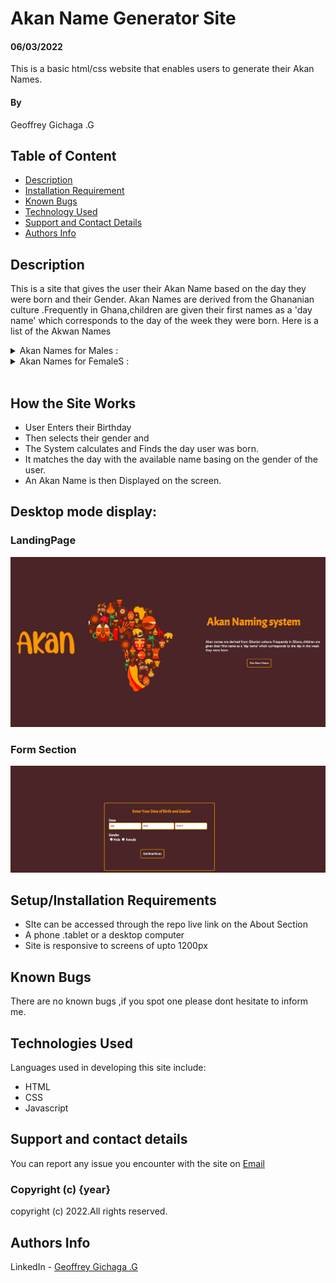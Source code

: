 










# Akan Name Generator Site
#### 06/03/2022
This is a basic html/css website that enables users to generate their Akan Names.
#### By 
Geoffrey Gichaga .G

## Table of Content

+ [Description](#description)
+ [Installation Requirement](#Installation)
+ [Known Bugs](#Known-Bugs)
+ [Technology Used](#technology-used)
+ [Support and Contact Details](#Support-and-contact-details)
+ [Authors Info](#authors-Info)

## Description
This is a site that gives the user their Akan Name based on the day they were born and their Gender.
Akan Names are derived from the Ghananian culture .Frequently in Ghana,children are given their first names as a 'day name' which corresponds to the day of the week they were born.
Here is a list of the Akwan Names
<details>
<summary>Akan Names for Males :</summary>
Sunday: Kwasi
<br> Monday: Kwadwo
<br> Tuesday: Kwabena
<br>Wednesday: Kwaku
<br>Thursday:  Yaw
<br>Friday: Kofi
<br>Saturday: Kwame

</details>



<details>
<summary>Akan Names for FemaleS :</summary>

Sunday: Akosua
<br> Monday: Adwoa
<br> Tuesday: Abenaa
<br>Wednesday: Akua
<br>Thursday:  Yaa
<br>Friday: Afua
<br>Saturday: Ama

</details>

<br>

## How the Site Works
* User Enters their Birthday
* Then selects their gender and
* The System calculates and Finds the day user was born.
* It matches the day with the available name basing on the gender of the user.
* An Akan Name is then Displayed on the screen.



## Desktop mode display:
### LandingPage
![part1](./images/sc1.png)
### Form Section 
![part1](./images/sc2.png)









 

## Setup/Installation Requirements
* SIte can be accessed through the repo live link on the About Section
* A phone .tablet or a desktop computer
* Site is responsive to screens of upto 1200px


## Known Bugs
There are no known bugs ,if you spot one please dont hesitate to inform me.
## Technologies Used
Languages used in developing this site include:
* HTML 
* CSS
* Javascript
## Support and contact details
You can report any issue you encounter with the site on [Email](geoffrey.githinji@student.moringaschool.com)


### Copyright (c) {year}
copyright (c) 2022.All rights reserved.


## Authors Info
LinkedIn - [Geoffrey Gichaga .G](https://www.linkedin.com/in/geoffrey-gichaga-234318ba/)

